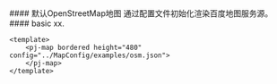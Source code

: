 <cn>
#### 默认OpenStreetMap地图
通过配置文件初始化渲染百度地图服务源。
</cn>

<us>
#### basic
xx.
</us>

```tpl
<template>
	<pj-map bordered height="480" config="../MapConfig/examples/osm.json">
	</pj-map>
</template>
```
